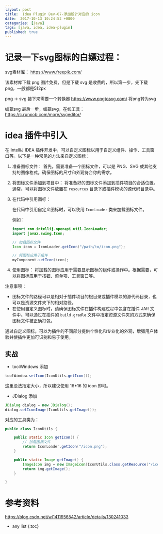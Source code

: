 ```yaml
---
layout: post
title:  Idea Plugin Dev-07-添加设计对应的 icon
date:  2017-10-13 10:24:52 +0800
categories: [Java]
tags: [java, idea, idea-plugin]
published: true
---
```



# 记录一下svg图标的白嫖过程：

svg素材库： https://www.freepik.com/

该素材库下载 png 图片免费，但是下载 svg 是收费的，所以第一步，先下载png，一般都是512px

png -> svg
接下来需要一个转换器 https://www.pngtosvg.com/ 将png转为svg

编辑svg
最后一步，编辑svg，在线工具： https://c.runoob.com/more/svgeditor/

# idea 插件中引入

在 IntelliJ IDEA 插件开发中，可以自定义图标以用于自定义组件、操作、工具窗口等。以下是一种常见的方法来自定义图标：

1. 准备图标文件：
   首先，需要准备一个图标文件，可以是 PNG、SVG 或其他支持的图像格式。确保图标的尺寸和外观符合你的需求。

2. 将图标文件添加到项目中：
   将准备好的图标文件添加到插件项目的合适位置。通常，可以将图标文件放置在 `resources` 目录下或插件模块的源代码目录中。

3. 在代码中引用图标：

   在代码中引用自定义图标时，可以使用 `IconLoader` 类来加载图标文件。
   
   例如：
   ```java
   import com.intellij.openapi.util.IconLoader;
   import javax.swing.Icon;

   // 加载图标文件
   Icon icon = IconLoader.getIcon("/path/to/icon.png");

   // 将图标应用于组件
   myComponent.setIcon(icon);
   ```

4. 使用图标：
   将加载的图标应用于需要显示图标的组件或操作中。根据需要，可以将图标应用于按钮、菜单项、工具窗口等。

注意事项：
- 图标文件的路径可以是相对于插件项目的根目录或插件模块的源代码目录，也可以是资源文件夹下的相对路径。
- 在使用自定义图标时，请确保图标文件在插件构建过程中包含在插件 JAR 文件中。可以通过在插件的 `build.gradle` 文件中指定资源文件夹的方式来确保图标文件被正确打包。

通过自定义图标，可以为插件的不同部分提供个性化和专业化的外观，增强用户体验并使插件更加可识别和易于使用。

## 实战

- toolWindows 添加

```java
toolWindow.setIcon(IconUtils.getIcon());
```

这里没法指定大小，所以建议使用 16*16 的 icon 即可。

- JDialog 添加

```java
JDialog dialog = new JDialog();
dialog.setIconImage(IconUtils.getImage());
```

对应的工具类为：

```java
public class IconUtils {

    public static Icon getIcon() {
        // 加载图标文件
        return IconLoader.getIcon("/icon.png");
    }

    public static Image getImage() {
        ImageIcon img = new ImageIcon(IconUtils.class.getResource("/icon.png"));
        return img.getImage();
    }

}
```

# 参考资料

https://blog.csdn.net/wl1411956542/article/details/130241033

* any list
{:toc}

